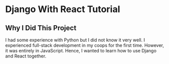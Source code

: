 # Django With React Tutorial

## Why I Did This Project

I had some experience with Python but I did not know it very well. I experienced full-stack development in my coops for the first time. However, it was entirely in JavaScript. Hence, I wanted to learn how to use Django and React together. 
